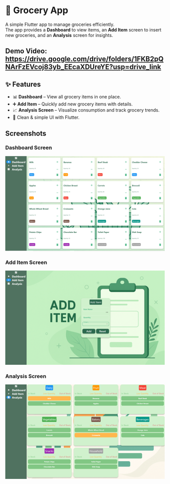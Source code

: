# 🛒 Grocery App

A simple Flutter app to manage groceries efficiently.  
The app provides a **Dashboard** to view items, an **Add Item** screen to insert new groceries, and an **Analysis** screen for insights.

## Demo Video: https://drive.google.com/drive/folders/1FKB2pQNArFzEVcoj83yb_EEcaXDUreYE?usp=drive_link

## ✨ Features
- 📊 **Dashboard** – View all grocery items in one place.
- ➕ **Add Item** – Quickly add new grocery items with details.
- 📈 **Analysis Screen** – Visualize consumption and track grocery trends.
- 🎨 Clean & simple UI with Flutter.


## Screenshots

### Dashboard Screen
![Dashboard Screen](images/Dashboard.png)

### Add Item  Screen
![Add_Item](images/Add_Item.png)


### Analysis Screen
![Analysis Screen](images/AnalysisPage.png)
